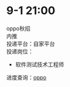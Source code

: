 # 9-1 21:00
oppo秋招  
内推  
投递平台：自家平台  
投递岗位：
+ 软件测试技术工程师

进度查询：[oppo](https://careers.oppo.com/campus/record)